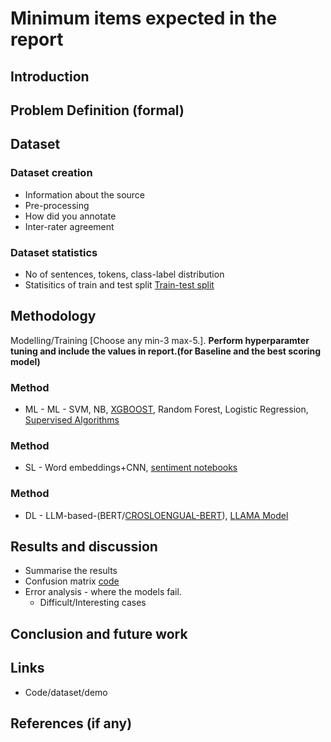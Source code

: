 # Minimum items expected in the report 
## Introduction

## Problem Definition (formal)

## Dataset 

### Dataset creation
- Information about the source
- Pre-processing
- How did you annotate
- Inter-rater agreement

### Dataset statistics
- No of sentences, tokens, class-label distribution
- Statisitics of train and test split [Train-test split](https://scikit-learn.org/stable/modules/generated/sklearn.model_selection.train_test_split.html#sklearn.model_selection.train_test_split)

## Methodology
Modelling/Training [Choose any min-3 max-5.].
**Perform hyperparamter tuning and include the values in report.(for Baseline and the best scoring model)**
### Method 
  - ML - ML - SVM, NB, [XGBOOST](https://xgboost.readthedocs.io/en/stable/get_started.html), Random Forest, Logistic Regression, [Supervised Algorithms](https://scikit-learn.org/stable/supervised_learning.html)
### Method 
  - SL - Word embeddings+CNN, [sentiment notebooks](https://github.com/bentrevett/pytorch-sentiment-analysis)
### Method 
 - DL - LLM-based-(BERT/[CROSLOENGUAL-BERT](https://github.com/thak123/Cro-Movie-reviews-training)), [LLAMA Model](code/llam_train_7b.py)
   
## Results and discussion
- Summarise the results
- Confusion matrix [code](https://scikit-learn.org/stable/modules/generated/sklearn.metrics.confusion_matrix.html)
- Error analysis - where the models fail.
  - Difficult/Interesting cases
  
## Conclusion and future work

## Links
- Code/dataset/demo

## References (if any)

